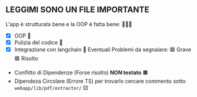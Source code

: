 ## LEGGIMI SONO UN FILE IMPORTANTE
L'app è strutturata bene e la OOP è fatta bene: 🎉🎉🎉
- [x] OOP 🎉
- [x] Pulizia del codice 🎉
- [x] Integrazione con langchain 🎉
Eventuali Problemi da segnalare: 🟥 Grave 🟩 Risolto
- Conflitto di Dipendenze (Forse risolto) **NON testato** 🟧
- Dipendeza Circolare (Errore TS) per trovarlo cercare commento sotto `webapp/lib/pdf/extractor/` 🟨